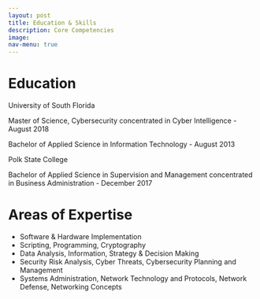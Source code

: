```yaml
---
layout: post
title: Education & Skills
description: Core Competencies
image: 
nav-menu: true
---
```


<h1>Education</h1>
    University of South Florida
        <p> Master of Science, Cybersecurity concentrated in Cyber Intelligence - August 2018 </p>
        <p> Bachelor of Applied Science in Information Technology - August 2013 </p>
   Polk State College
        <p> Bachelor of Applied Science in Supervision and Management concentrated in Business Administration - December 2017 </p>
<h1>Areas of Expertise</h1>
<ul>
    <li>Software & Hardware Implementation </li>
    <li>Scripting, Programming, Cryptography </li>
    <li>Data Analysis, Information, Strategy & Decision Making</li>
    <li>Security Risk Analysis, Cyber Threats, Cybersecurity Planning and Management</li>
    <li>Systems Administration,  Network Technology and Protocols, Network Defense, Networking Concepts</li>
</ul>
